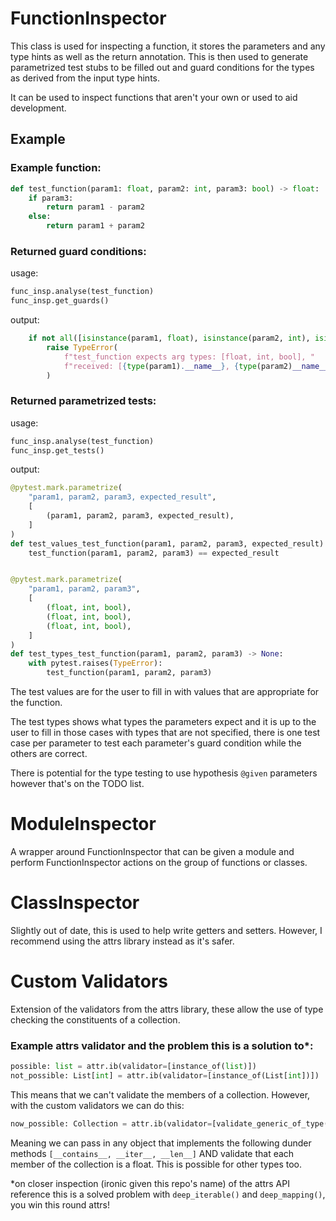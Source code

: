 # FunctionInspector


This class is used for inspecting a function, it stores the parameters and any type hints as well as the return annotation. 
This is then used to generate parametrized test stubs to be filled out and guard conditions for the types as derived from 
the input type hints.

It can be used to inspect functions that aren't your own or used to aid development.

## Example
### Example function:
```python
def test_function(param1: float, param2: int, param3: bool) -> float:
    if param3:
        return param1 - param2
    else:
        return param1 + param2
```

### Returned guard conditions:
usage:
```python
func_insp.analyse(test_function)
func_insp.get_guards()
```
output:
```python
    if not all([isinstance(param1, float), isinstance(param2, int), isinstance(param3, bool)]):
        raise TypeError(
            f"test_function expects arg types: [float, int, bool], "
            f"received: [{type(param1).__name__}, {type(param2)__name__}, {type(param3).__name__}]"
        )
```


### Returned parametrized tests:
usage:
```python
func_insp.analyse(test_function)
func_insp.get_tests()
```
output:
```python
@pytest.mark.parametrize(
    "param1, param2, param3, expected_result",
    [
        (param1, param2, param3, expected_result),
    ]
)
def test_values_test_function(param1, param2, param3, expected_result) -> None:
    test_function(param1, param2, param3) == expected_result


@pytest.mark.parametrize(
    "param1, param2, param3",
    [
        (float, int, bool),
        (float, int, bool),
        (float, int, bool),
    ]
)
def test_types_test_function(param1, param2, param3) -> None:
    with pytest.raises(TypeError):
        test_function(param1, param2, param3) 
```
The test values are for the user to fill in with values that are appropriate for the function.

The test types shows what types the parameters expect and it is up to the user to fill in those cases with types that are
not specified, there is one test case per parameter to test each parameter's guard condition while the others are correct.

There is potential for the type testing to use hypothesis `@given` parameters however that's on the TODO list.


# ModuleInspector

A wrapper around FunctionInspector that can be given a module and perform FunctionInspector actions on the group of functions or classes.


# ClassInspector

Slightly out of date, this is used to help write getters and setters. However, I recommend using the attrs library instead as it's safer.


# Custom Validators
Extension of the validators from the attrs library, these allow the use of type checking the constituents of a collection.

### Example attrs validator and the problem this is a solution to*:
```python
possible: list = attr.ib(validator=[instance_of(list)])
not_possible: List[int] = attr.ib(validator=[instance_of(List[int])])
```

This means that we can't validate the members of a collection. However, with the custom validators we can do this:

```python
now_possible: Collection = attr.ib(validator=[validate_generic_of_type(Collection, float)])
```

Meaning we can pass in any object that implements the following dunder methods `[__contains__, __iter__, __len__]` 
AND validate that each member of the collection is a float. This is possible for other types too.

*on closer inspection (ironic given this repo's name) of the attrs API reference this is a solved problem with `deep_iterable()` and `deep_mapping()`, you win this round attrs!
